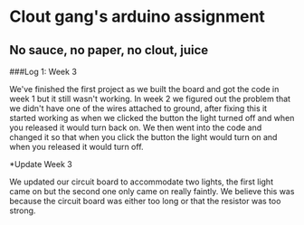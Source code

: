 # Clout gang's arduino assignment

## No sauce, no paper, no clout, juice


###Log 1: Week 3

We've finished the first project as we built the board and got the code in week 1 but it still wasn't working. In week 2 we figured out the problem that we didn't have one of the wires attached to ground, after fixing this it started working as when we clicked the button the light turned off and when you released it would turn back on. We then went into the code and changed it so that when you click the button the light would turn on and when you released it would turn off.  

*Update Week 3

We updated our circuit board to accommodate two lights, the first light came on but the second one only came on really faintly. We believe this was because the circuit board was either too long or that the resistor was too strong.



